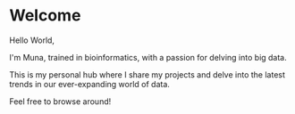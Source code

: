# Welcome

Hello World,

I'm Muna, trained in bioinformatics, with a passion for delving into big data.

This is my personal hub where I share my projects and delve into the latest trends in our ever-expanding world of data.

Feel free to browse around!
